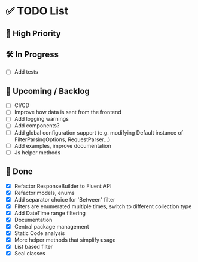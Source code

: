 # ✅ TODO List

## 📌 High Priority

## 🛠 In Progress

-   [ ] Add tests

## 📅 Upcoming / Backlog

-   [ ] CI/CD
-   [ ] Improve how data is sent from the frontend
-   [ ] Add logging warnings
-   [ ] Add components?
-   [ ] Add global configuration support (e.g. modifying Default instance of FilterParsingOptions, RequestParser...)
-   [ ] Add examples, improve documentation
-   [ ] Js helper methods

## 🧹 Done

-   [x] Refactor ResponseBuilder to Fluent API
-   [x] Refactor models, enums
-   [x] Add separator choice for 'Between' filter
-   [x] Filters are enumerated multiple times, switch to different collection type
-   [x] Add DateTime range filtering
-   [x] Documentation
-   [x] Central package management
-   [x] Static Code analysis
-   [x] More helper methods that simplify usage
-   [x] List based filter
-   [x] Seal classes
